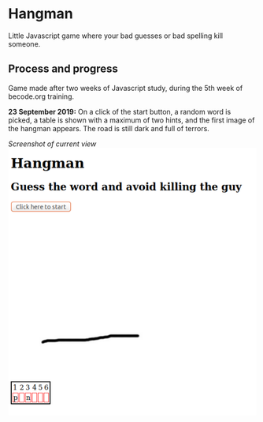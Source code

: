 # Hangman
Little Javascript game where your bad guesses or bad spelling kill someone.

## Process and progress

Game made after two weeks of Javascript study, during the 5th week of becode.org training.

**23 September 2019:** On a click of the start button, a random word is picked, a table is shown with a maximum of two hints, and the first image of the hangman appears. The road is still dark and full of terrors. 

*Screenshot of current view*
![state of things on 23 Sep 2019](assets/images-hangman/progress/hangman_09_23.png)
